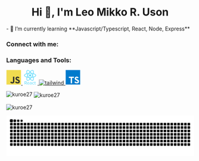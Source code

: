<h1 align="center">Hi 👋, I'm Leo Mikko R. Uson</h1>
- 🌱 I’m currently learning **Javascript/Typescript, React, Node, Express**

<h3 align="left">Connect with me:</h3>
<p align="left">
</p>

<h3 align="left">Languages and Tools:</h3>
<p align="left"> <a href="https://developer.mozilla.org/en-US/docs/Web/JavaScript" target="_blank" rel="noreferrer"> <img src="https://raw.githubusercontent.com/devicons/devicon/master/icons/javascript/javascript-original.svg" alt="javascript" width="40" height="40"/> </a> <a href="https://reactjs.org/" target="_blank" rel="noreferrer"> <img src="https://raw.githubusercontent.com/devicons/devicon/master/icons/react/react-original-wordmark.svg" alt="react" width="40" height="40"/> </a> <a href="https://tailwindcss.com/" target="_blank" rel="noreferrer"> <img src="https://www.vectorlogo.zone/logos/tailwindcss/tailwindcss-icon.svg" alt="tailwind" width="40" height="40"/> </a> <a href="https://www.typescriptlang.org/" target="_blank" rel="noreferrer"> <img src="https://raw.githubusercontent.com/devicons/devicon/master/icons/typescript/typescript-original.svg" alt="typescript" width="40" height="40"/> </a> </p>

<p><img align="left" src="https://github-readme-stats.vercel.app/api/top-langs?username=kuroe27&show_icons=true&locale=en&layout=compact" alt="kuroe27" /></p>

<p>&nbsp;<img align="center" src="https://github-readme-stats.vercel.app/api?username=kuroe27&show_icons=true&locale=en" alt="kuroe27" /></p>

<p><img align="center" src="https://github-readme-streak-stats.herokuapp.com/?user=kuroe27&" alt="kuroe27" /></p>
<div align="center">
  <img alt="snake eating my contribution" src="https://github.com/zomeru/zomeru/blob/output/github-contribution-grid-snake-dark.svg">
</div>
